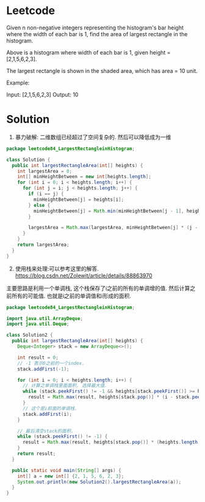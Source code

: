 # Leetcode

Given n non-negative integers representing the histogram's bar height where the width of each bar is 1, find the area of largest rectangle in the histogram.

Above is a histogram where width of each bar is 1, given height = [2,1,5,6,2,3].

The largest rectangle is shown in the shaded area, which has area = 10 unit.


Example:

Input: [2,1,5,6,2,3]
Output: 10


# Solution

1. 暴力破解: 二维数组已经超过了空间复杂的. 然后可以降低成为一维

```java
package leetcode84_LargestRectangleinHistogram;

class Solution {
  public int largestRectangleArea(int[] heights) {
    int largestArea = 0;
    int[] minHeightBetween = new int[heights.length];
    for (int i = 0; i < heights.length; i++) {
      for (int j = i; j < heights.length; j++) {
        if (i == j) {
          minHeightBetween[j] = heights[i];
        } else {
          minHeightBetween[j] = Math.min(minHeightBetween[j - 1], heights[j]);
        }

        largestArea = Math.max(largestArea, minHeightBetween[j] * (j - i + 1));
      }
    }
    return largestArea;
  }
}

```

2. 使用栈来处理:可以参考这里的解答.
https://blog.csdn.net/Zolewit/article/details/88863970

主要思路是利用一个单调栈, 这个栈保存了i之前的所有的单调增的值.
然后计算之前所有的可能值. 也就是i之前的单调值和i形成的面积.

```java
package leetcode84_LargestRectangleinHistogram;

import java.util.ArrayDeque;
import java.util.Deque;

class Solution2 {
  public int largestRectangleArea(int[] heights) {
    Deque<Integer> stack = new ArrayDeque<>();

    int result = 0;
    // -1 表示0之前的一个index.
    stack.addFirst(-1);

    for (int i = 0; i < heights.length; i++) {
      // 计算之单调栈里面面积. 选择最大值.
      while (stack.peekFirst() != -1 && heights[stack.peekFirst()] >= heights[i]) {
        result = Math.max(result, heights[stack.pop()] * (i - stack.peekFirst() - 1));
      }
      // 这个是i前面的单调栈.
      stack.addFirst(i);
    }

    // 最后清空stack的面积.
    while (stack.peekFirst() != -1) {
      result = Math.max(result, heights[stack.pop()] * (heights.length - stack.peekFirst() - 1));
    }
    return result;
  }

  public static void main(String[] args) {
    int[] a = new int[] {2, 1, 5, 6, 2, 3};
    System.out.println(new Solution2().largestRectangleArea(a));
  }
}

```
